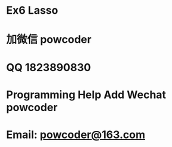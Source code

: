 # Ex6 Lasso
# 加微信 powcoder

# QQ 1823890830

# Programming Help Add Wechat powcoder

# Email: powcoder@163.com

